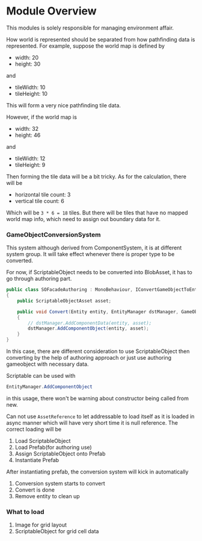 # Module Overview

This modules is solely responsible for managing environment affair.

How world is represented should be separated from how pathfinding data is represented. For example, suppose the world map is defined by

- width: 20
- height: 30

and

- tileWidth: 10
- tileHeight: 10

This will form a very nice pathfinding tile data.

However, if the world map is

- width: 32
- height: 46

and

- tileWidth: 12
- tileHeight: 9

Then forming the tile data will be a bit tricky. As for the calculation, there will be

- horizontal tile count: 3
- vertical tile count: 6

Which will be ```3 * 6 = 18``` tiles. But there will be tiles that have no mapped world map info, which need to assign out boundary data for it.

### GameObjectConversionSystem

This system although derived from ComponentSystem, it is at different system group. It will take effect whenever there is proper type to be converted.

For now, if ScriptableObject needs to be converted into BlobAsset, it has to go through authoring part.

```cs
public class SOFacadeAuthoring : MonoBehaviour, IConvertGameObjectToEntity
{
    public ScriptableObjectAsset asset;

    public void Convert(Entity entity, EntityManager dstManager, GameObjectConversionSystem conversionSystem)
    {
        // dstManager.AddComponentData(entity, asset);
        dstManager.AddComponentObject(entity, asset);
    }
}
```

In this case, there are different consideration to use ScriptableObject then converting by the help of authoring approach or just use authoring gameobject with necessary data.


Scriptable can be used with

```cs
EntityManager.AddComponentObject
```

in this usage, there won't be warning about constructor being called from new.

Can not use ```AssetReference``` to let addressable to load itself as it is loaded in async manner which will have very short time it is null reference. The correct loading will be

1. Load ScriptableObject
2. Load Prefab(for authoring use)
3. Assign ScriptableObject onto Prefab
4. Instantiate Prefab

After instantiating prefab, the conversion system will kick in automatically

1. Conversion system starts to convert
2. Convert is done
3. Remove entity to clean up

### What to load

1. Image for grid layout
2. ScriptableObject for grid cell data
